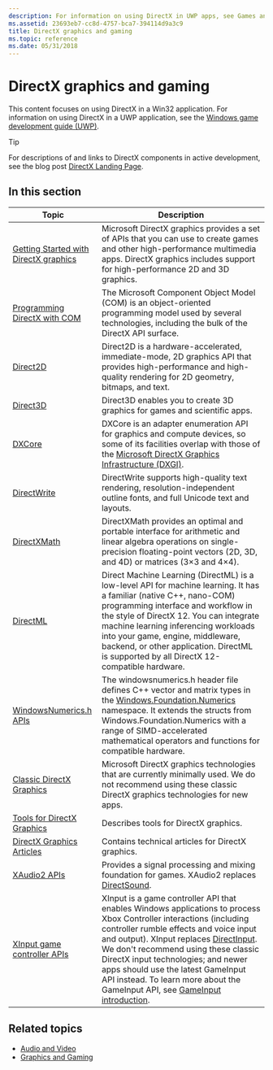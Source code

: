 ```yaml
---
description: For information on using DirectX in UWP apps, see Games and DirectX (UWP)
ms.assetid: 23693eb7-cc8d-4757-bca7-394114d9a3c9
title: DirectX graphics and gaming
ms.topic: reference
ms.date: 05/31/2018
---
```


# DirectX graphics and gaming

This content focuses on using DirectX in a Win32 application. For information on using DirectX in a UWP application, see the [Windows game development guide (UWP)](/windows/uwp/gaming/e2e).

> [!TIP]
> For descriptions of and links to DirectX components in active development, see the blog post [DirectX Landing Page](https://devblogs.microsoft.com/directx/landing-page/).

## In this section

| Topic | Description |
|-|-|
| [Getting Started with DirectX graphics](./getting-started-with-directx-graphics.md) | Microsoft DirectX graphics provides a set of APIs that you can use to create games and other high-performance multimedia apps. DirectX graphics includes support for high-performance 2D and 3D graphics. |
| [Programming DirectX with COM](prog-dx-with-com.md) | The Microsoft Component Object Model (COM) is an object-oriented programming model used by several technologies, including the bulk of the DirectX API surface. |
| [Direct2D](./direct2d/direct2d-portal.md) | Direct2D is a hardware-accelerated, immediate-mode, 2D graphics API that provides high-performance and high-quality rendering for 2D geometry, bitmaps, and text. |
| [Direct3D](./direct3d.md) | Direct3D enables you to create 3D graphics for games and scientific apps. |
| [DXCore](./dxcore/dxcore.md) | DXCore is an adapter enumeration API for graphics and compute devices, so some of its facilities overlap with those of the [Microsoft DirectX Graphics Infrastructure (DXGI)](./direct3ddxgi/dx-graphics-dxgi.md). |
| [DirectWrite](./directwrite/direct-write-portal.md) | DirectWrite supports high-quality text rendering, resolution-independent outline fonts, and full Unicode text and layouts. |
| [DirectXMath](./dxmath/directxmath-portal.md) | DirectXMath provides an optimal and portable interface for arithmetic and linear algebra operations on single-precision floating-point vectors (2D, 3D, and 4D) or matrices (3×3 and 4×4). |
| [DirectML](/windows/ai/directml/dml) | Direct Machine Learning (DirectML) is a low-level API for machine learning. It has a familiar (native C++, nano-COM) programming interface and workflow in the style of DirectX 12. You can integrate machine learning inferencing workloads into your game, engine, middleware, backend, or other application. DirectML is supported by all DirectX 12-compatible hardware. |
| [WindowsNumerics.h APIs](./numerics_h/windowsnumerics-h-apis-portal.md) | The windowsnumerics.h header file defines C++ vector and matrix types in the [Windows.Foundation.Numerics](/uwp/api/windows.foundation.numerics) namespace. It extends the structs from Windows.Foundation.Numerics with a range of SIMD-accelerated mathematical operators and functions for compatible hardware. |
| [Classic DirectX Graphics](./classic-directx-graphics.md) | Microsoft DirectX graphics technologies that are currently minimally used. We do not recommend using these classic DirectX graphics technologies for new apps. |
| [Tools for DirectX Graphics](./direct3dtools/dx-graphics-tools.md) | Describes tools for DirectX graphics. |
| [DirectX Graphics Articles](./direct3darticles/directx-graphics-articles-portal.md) | Contains technical articles for DirectX graphics. |
| [XAudio2 APIs](./xaudio2/xaudio2-apis-portal.md) | Provides a signal processing and mixing foundation for games. XAudio2 replaces [DirectSound](/previous-versions/windows/desktop/ee416960(v=vs.85)). |
| [XInput game controller APIs](./xinput/xinput-game-controller-apis-portal.md) | XInput is a game controller API that enables Windows applications to process Xbox Controller interactions (including controller rumble effects and voice input and output). XInput replaces [DirectInput](/previous-versions/windows/desktop/ee416842(v=vs.85)). We don't recommend using these classic DirectX input technologies; and newer apps should use the latest GameInput API instead. To learn more about the GameInput API, see [GameInput introduction](/gaming/gdk/_content/gc/input/overviews/input-overview). |

## Related topics

* [Audio and Video](./audio-and-video.md)
* [Graphics and Gaming](./graphics-and-multimedia.md)
